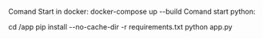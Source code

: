 Comand Start in docker: docker-compose up --build
Comand start python:

cd /app
pip install --no-cache-dir -r requirements.txt
python app.py
